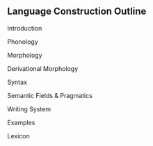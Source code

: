 ## Language Construction Outline

Introduction

Phonology

Morphology

Derivational Morphology

Syntax

Semantic Fields & Pragmatics

Writing System

Examples

Lexicon